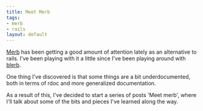 ```yaml
--- 
title: Meet Merb
tags: 
- merb
- rails
layout: default
---
```

[Merb](http://www.merbivore.com/) has been getting a good amount of attention lately as an alternative to rails. I've been playing with it a little since I've been playing around with [blerb](http://42squared.com/2007/12/2/blerb).

One thing I've discovered is that some things are a bit underdocumented, both in terms of rdoc and more generalized documentation.

As a result of this, I've decided to start a series of posts 'Meet merb', where I'll talk about some of the bits and pieces I've learned along the way.